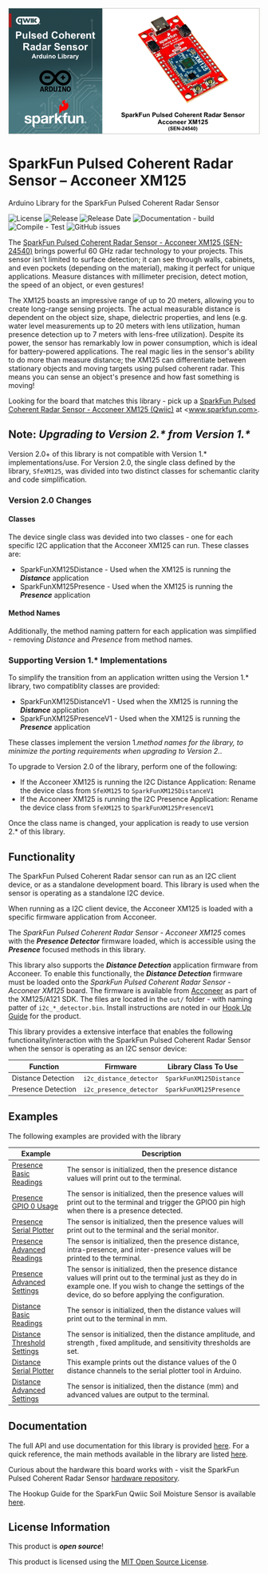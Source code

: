 
![SparkFun Pulsed Coherent Radar Sensor – Acconeer XM125 (Qwiic)](docs/images/gh-banner-2025-xm125.png "SparkFun Pulsed Coherent Radar Sensor")

# SparkFun Pulsed Coherent Radar Sensor – Acconeer XM125

Arduino Library for the SparkFun Pulsed Coherent Radar Sensor

![License](https://img.shields.io/github/license/sparkfun/SparkFun_Qwiic_XM125_Arduino_Library)
![Release](https://img.shields.io/github/v/release/sparkfun/SparkFun_Qwiic_XM125_Arduino_Library)
![Release Date](https://img.shields.io/github/release-date/sparkfun/SparkFun_Qwiic_XM125_Arduino_Library)
![Documentation - build](https://img.shields.io/github/actions/workflow/status/sparkfun/SparkFun_Qwiic_XM125_Arduino_Library/build-deploy-ghpages.yml?label=doc%20build)
![Compile - Test](https://img.shields.io/github/actions/workflow/status/sparkfun/SparkFun_Qwiic_XM125_Arduino_Library/test-compile-sketch.yml?label=compile%20test)
![GitHub issues](https://img.shields.io/github/issues/sparkfun/SparkFun_Qwiic_XM125_Arduino_Library)

The [SparkFun Pulsed Coherent Radar Sensor - Acconeer XM125 (SEN-24540)](https://www.sparkfun.com/sparkfun-pulsed-coherent-radar-sensor-acconeer-xm125-qwiic.html) brings powerful 60 GHz radar technology to your projects. This sensor isn't limited to surface detection; it can see through walls, cabinets, and even pockets (depending on the material), making it perfect for unique applications. Measure distances with millimeter precision, detect motion, the speed of an object, or even gestures!

The XM125 boasts an impressive range of up to 20 meters, allowing you to create long-range sensing projects. The actual measurable distance is dependent on the object size, shape, dielectric properties, and lens (e.g. water level measurements up to 20 meters with lens utilization, human presence detection up to 7 meters with lens-free utilization). Despite its power, the sensor has remarkably low in power consumption, which is ideal for battery-powered applications. The real magic lies in the sensor's ability to do more than measure distance; the XM125 can differentiate between stationary objects and moving targets using pulsed coherent radar. This means you can sense an object's presence and how fast something is moving!

Looking for the board that matches this library - pick up a [SparkFun Pulsed Coherent Radar Sensor - Acconeer XM125 (Qwiic)](https://www.sparkfun.com/sparkfun-pulsed-coherent-radar-sensor-acconeer-xm125-qwiic.html) at <www.sparkfun.com>.

## Note: *Upgrading to Version 2.\* from Version 1.\**

Version 2.0+ of this library is not compatible with Version 1.* implementations/use. For Version 2.0, the single class defined by the library, `SfeXM125`, was divided into two distinct classes for schemantic clarity and code simplification.

### Version 2.0 Changes

#### Classes

The device single class was devided into two classes - one for each specific I2C application that the Acconeer XM125 can run. These classes are:

* SparkFunXM125Distance - Used when the XM125 is running the ***Distance*** application
* SparkFunXM125Presence - Used when the XM125 is running the ***Presence*** application

#### Method Names

Additionally, the method naming pattern for each application was simplified - removing *Distance* and *Presence* from method names.  

### Supporting Version 1.* Implementations

To simplify the transition from an application written using the Version 1.* library, two compatiblity classes are provided:

* SparkFunXM125DistanceV1 - Used when the XM125 is running the ***Distance*** application
* SparkFunXM125PresenceV1 - Used when the XM125 is running the ***Presence*** application

These classes implement the version 1.*method names for the library, to minimize the porting requirements when upgrading to Version 2.*.

To upgrade to Version 2.0 of the library, perform one of the following:

* If the Acconeer XM125 is running the I2C Distance Application: Rename the device class from `SfeXM125` to `SparkFunXM125DistanceV1`
* If the Acconeer XM125 is running the I2C Presence Application: Rename the device class from `SfeXM125` to `SparkFunXM125PresenceV1`

Once the class name is changed, your application is ready to use version 2.* of this library.

## Functionality

The SparkFun Pulsed Coherent Radar sensor can run as an I2C client device, or as a standalone development board. This library is used when the sensor is operating as a standalone I2C device.

When running as a I2C client device, the Acconeer XM125 is loaded with a specific firmware application from Acconeer.

The *SparkFun Pulsed Coherent Radar Sensor - Acconeer XM125* comes with the ***Presence Detector*** firmware loaded, which is accessible using the ***Presence*** focused methods in this library.

This library also supports the ***Distance Detection*** application firmware from Acconeer. To enable this functionally, the ***Distance Detection*** firmware must be loaded onto the *SparkFun Pulsed Coherent Radar Sensor - Acconeer XM125* board. The firmware is available from [Acconeer](https://developer.acconeer.com/home/a121-docs-software/xm125-xe125/) as part of the XM125/A121 SDK. The files are located in the `out/` folder - with naming patter of `i2c_*_detector.bin`. Install instructions are noted in our [Hook Up Guide](https://docs.sparkfun.com/SparkFun_Qwiic_Pulsed_Radar_Sensor_XM125/introduction/) for the product.

This library provides a extensive interface that enables the following functionality/interaction with the SparkFun Pulsed Coherent Radar Sensor when the sensor is operating as an I2C sensor device:

|Function|Firmware| Library Class To Use|
|---|---|--|
|Distance Detection | `i2c_distance_detector` | `SparkFunXM125Distance`|
|Presence Detection | `i2c_presence_detector` | `SparkFunXM125Presence`|

## Examples

The following examples are provided with the library

| Example | Description |
|---|---|
|[Presence Basic Readings](examples/Example01_PresenceBasicReadings/Example01_PresenceBasicReadings.ino)| The sensor is initialized, then the presence distance values will print out to the terminal.|
| [Presence GPIO 0 Usage](examples/Example02_PresenceGPIO0Usage/Example02_PresenceGPIO0Usage.ino)|The sensor is initialized, then the presence values will print out to the terminal and trigger the GPIO0 pin high when there is a presence detected. |
|[Presence Serial Plotter](examples/Example03_PresenceSerialPlotter/Example03_PresenceSerialPlotter.ino)|The sensor is initialized, then the presence values will print out to the terminal and the serial monitor.|
|[Presence Advanced Readings](examples/Example04_PresenceAdvancedReadings/Example04_PresenceAdvancedReadings.ino)|The sensor is initialized, then the presence distance, intra-presence, and inter-presence values will be printed to the terminal.|
|[Presence Advanced Settings](examples/Example05_PresenceAdvancedSettings/Example05_PresenceAdvancedSettings.ino)|The sensor is initialized, then the presence distance values will print out to the terminal just as they do in example one. If you wish to change the settings of the device, do so before applying the configuration.|
|[Distance Basic Readings](examples/Example06_DistanceBasicReadings/Example06_DistanceBasicReadings.ino)|The sensor is initialized, then the distance values will print out to the terminal in mm. |
|[Distance Threshold Settings](examples/Example07_DistanceThresholdSettings/Example07_DistanceThresholdSettings.ino)|The sensor is initialized, then the distance amplitude, and strength , fixed amplitude, and sensitivity thresholds are set. |
|[Distance Serial Plotter](examples/Example08_DistanceSerialPlotter/Example08_DistanceSerialPlotter.ino)|This example prints out the distance values of the 0 distance channels to the serial plotter tool in Arduino.|
|[Distance Advanced Settings](examples/Example09_DistanceAdvancedSettings/Example09_DistanceAdvancedSettings.ino)|The sensor is initialized, then the distance (mm) and advanced values are output to the terminal. |
  
## Documentation

The full API and use documentation for this library is provided [here](https://docs.sparkfun.com/SparkFun_Qwiic_XM125_Arduino_Library/). For a quick reference, the main methods available in the library are listed [here](https://docs.sparkfun.com/SparkFun_Qwiic_XM125_Arduino_Library/class_qw_dev_x_m125.html).

Curious about the hardware this board works with - visit the SparkFun Pulsed Coherent Radar Sensor [hardware repository](https://github.com/sparkfun/SparkFun_Qwiic_Pulsed_Radar_Sensor_XM125).

The Hookup Guide for the SparkFun Qwiic Soil Moisture Sensor is available [here](https://docs.sparkfun.com/SparkFun_Qwiic_Pulsed_Radar_Sensor_XM125/introduction/).

## License Information

This product is ***open source***!

This product is licensed using the [MIT Open Source License](https://opensource.org/license/mit).
